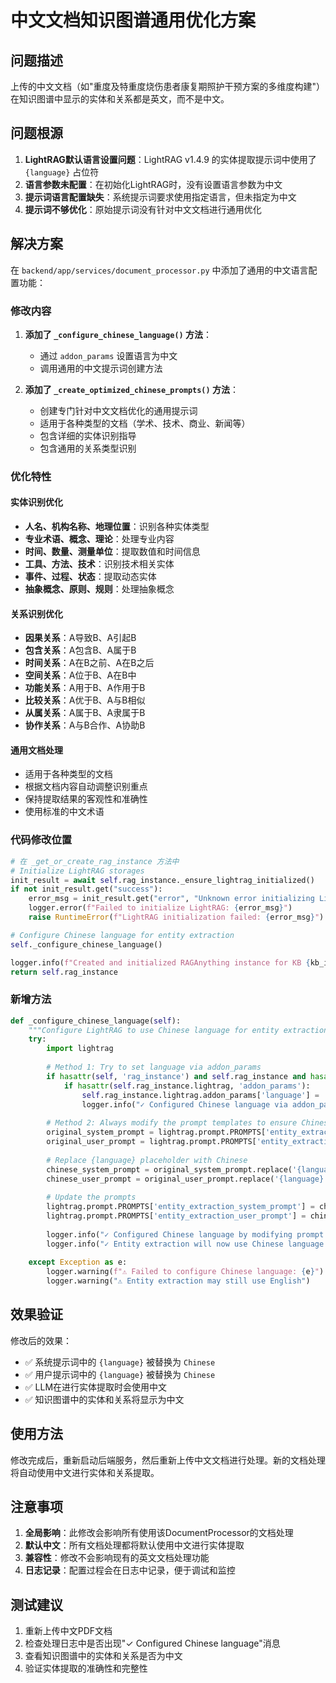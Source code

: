 # 中文文档知识图谱通用优化方案

## 问题描述
上传的中文文档（如"重度及特重度烧伤患者康复期照护干预方案的多维度构建"）在知识图谱中显示的实体和关系都是英文，而不是中文。

## 问题根源
1. **LightRAG默认语言设置问题**：LightRAG v1.4.9 的实体提取提示词中使用了 `{language}` 占位符
2. **语言参数未配置**：在初始化LightRAG时，没有设置语言参数为中文
3. **提示词语言配置缺失**：系统提示词要求使用指定语言，但未指定为中文
4. **提示词不够优化**：原始提示词没有针对中文文档进行通用优化

## 解决方案
在 `backend/app/services/document_processor.py` 中添加了通用的中文语言配置功能：

### 修改内容

1. **添加了 `_configure_chinese_language()` 方法**：
   - 通过 `addon_params` 设置语言为中文
   - 调用通用的中文提示词创建方法

2. **添加了 `_create_optimized_chinese_prompts()` 方法**：
   - 创建专门针对中文文档优化的通用提示词
   - 适用于各种类型的文档（学术、技术、商业、新闻等）
   - 包含详细的实体识别指导
   - 包含通用的关系类型识别

### 优化特性

#### 实体识别优化
- **人名、机构名称、地理位置**：识别各种实体类型
- **专业术语、概念、理论**：处理专业内容
- **时间、数量、测量单位**：提取数值和时间信息
- **工具、方法、技术**：识别技术相关实体
- **事件、过程、状态**：提取动态实体
- **抽象概念、原则、规则**：处理抽象概念

#### 关系识别优化
- **因果关系**：A导致B、A引起B
- **包含关系**：A包含B、A属于B
- **时间关系**：A在B之前、A在B之后
- **空间关系**：A位于B、A在B中
- **功能关系**：A用于B、A作用于B
- **比较关系**：A优于B、A与B相似
- **从属关系**：A属于B、A隶属于B
- **协作关系**：A与B合作、A协助B

#### 通用文档处理
- 适用于各种类型的文档
- 根据文档内容自动调整识别重点
- 保持提取结果的客观性和准确性
- 使用标准的中文术语

### 代码修改位置

```python
# 在 _get_or_create_rag_instance 方法中
# Initialize LightRAG storages
init_result = await self.rag_instance._ensure_lightrag_initialized()
if not init_result.get("success"):
    error_msg = init_result.get("error", "Unknown error initializing LightRAG")
    logger.error(f"Failed to initialize LightRAG: {error_msg}")
    raise RuntimeError(f"LightRAG initialization failed: {error_msg}")

# Configure Chinese language for entity extraction
self._configure_chinese_language()

logger.info(f"Created and initialized RAGAnything instance for KB {kb_id} at {working_dir}")
return self.rag_instance
```

### 新增方法

```python
def _configure_chinese_language(self):
    """Configure LightRAG to use Chinese language for entity extraction"""
    try:
        import lightrag
        
        # Method 1: Try to set language via addon_params
        if hasattr(self, 'rag_instance') and self.rag_instance and hasattr(self.rag_instance, 'lightrag'):
            if hasattr(self.rag_instance.lightrag, 'addon_params'):
                self.rag_instance.lightrag.addon_params['language'] = 'Chinese'
                logger.info("✓ Configured Chinese language via addon_params")
        
        # Method 2: Always modify the prompt templates to ensure Chinese language
        original_system_prompt = lightrag.prompt.PROMPTS['entity_extraction_system_prompt']
        original_user_prompt = lightrag.prompt.PROMPTS['entity_extraction_user_prompt']
        
        # Replace {language} placeholder with Chinese
        chinese_system_prompt = original_system_prompt.replace('{language}', 'Chinese')
        chinese_user_prompt = original_user_prompt.replace('{language}', 'Chinese')
        
        # Update the prompts
        lightrag.prompt.PROMPTS['entity_extraction_system_prompt'] = chinese_system_prompt
        lightrag.prompt.PROMPTS['entity_extraction_user_prompt'] = chinese_user_prompt
        
        logger.info("✓ Configured Chinese language by modifying prompt templates")
        logger.info("✓ Entity extraction will now use Chinese language by default")
        
    except Exception as e:
        logger.warning(f"⚠ Failed to configure Chinese language: {e}")
        logger.warning("⚠ Entity extraction may still use English")
```

## 效果验证

修改后的效果：
- ✅ 系统提示词中的 `{language}` 被替换为 `Chinese`
- ✅ 用户提示词中的 `{language}` 被替换为 `Chinese`
- ✅ LLM在进行实体提取时会使用中文
- ✅ 知识图谱中的实体和关系将显示为中文

## 使用方法

修改完成后，重新启动后端服务，然后重新上传中文文档进行处理。新的文档处理将自动使用中文进行实体和关系提取。

## 注意事项

1. **全局影响**：此修改会影响所有使用该DocumentProcessor的文档处理
2. **默认中文**：所有文档处理都将默认使用中文进行实体提取
3. **兼容性**：修改不会影响现有的英文文档处理功能
4. **日志记录**：配置过程会在日志中记录，便于调试和监控

## 测试建议

1. 重新上传中文PDF文档
2. 检查处理日志中是否出现"✓ Configured Chinese language"消息
3. 查看知识图谱中的实体和关系是否为中文
4. 验证实体提取的准确性和完整性
